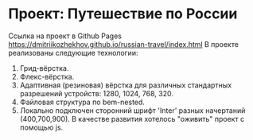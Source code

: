 # Проект: Путешествие по России
Ссылка на проект в Github Pages https://dmitriikozhekhov.github.io/russian-travel/index.html
В проекте реализованы следующие технологии:
1. Грид-вёрстка.
2. Флекс-вёрстка.
3. Адаптивная (резиновая) вёрстка для различных стандартных разрешений устройств: 1280, 1024, 768, 320.
4. Файловая структура по bem-nested.
5. Локально подключен сторонний шрифт 'Inter' разных начертаний (400,700,900).
В качестве развития хотелось "оживить" проект с помощью js.
